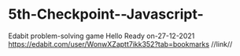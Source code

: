 # 5th-Checkpoint--Javascript-
Edabit problem-solving game
Hello
Ready on-27-12-2021
https://edabit.com/user/WonwXZaptt7ikk352?tab=bookmarks //link//

